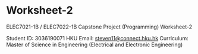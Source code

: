 # Worksheet-2
ELEC7021-1B / ELEC7022-1B Capstone Project (Programming) Worksheet-2


Student ID: 3036190071
HKU Email: steven11@connect.hku.hk
Curriculum: Master of Science in Engineering (Electrical and Electronic Engineering)
